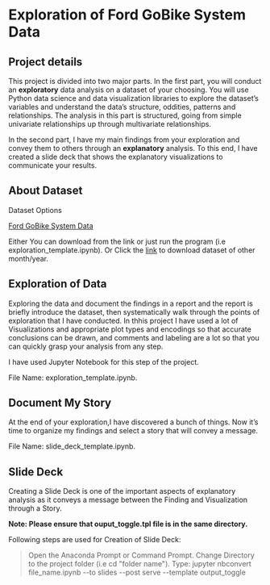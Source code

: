 # Exploration of Ford GoBike System Data

## Project details
This project is divided into two major parts. In the first part, you will conduct an  **exploratory**  data analysis on a dataset of your choosing. You will use Python data science and data visualization libraries to explore the dataset’s variables and understand the data’s structure, oddities, patterns and relationships. The analysis in this part is structured, going from simple univariate relationships up through multivariate relationships.

In the second part, I have my main findings from your exploration and convey them to others through an  **explanatory**  analysis. To this end, I have created a slide deck that shows the explanatory visualizations to communicate your results.

## About Dataset

Dataset Options

[Ford GoBike System Data](https://s3.amazonaws.com/baywheels-data/202003-baywheels-tripdata.csv.zip)

Either You can download from the link or just run the program (i.e exploration_template.ipynb).
Or Click the [link](https://s3.amazonaws.com/baywheels-data/index.html) to download dataset of other month/year.

## Exploration of Data

Exploring the data and document the findings in a report and the report is briefly introduce the dataset, then systematically walk through the points of exploration that I have conducted. In thhis project I have used a lot of Visualizations and appropriate plot types and encodings so that accurate conclusions can be drawn, and comments and labeling are a lot so that you can quickly grasp your analysis from any step.

I have used Jupyter Notebook for this step of the project.

File Name: exploration_template.ipynb.

## Document My Story

At the end of your exploration,I have discovered a bunch of things. Now it’s time to organize my findings and select a story that will convey a message.

File Name: slide_deck_template.ipynb.

## Slide Deck

Creating a Slide Deck is one of the important aspects of explanatory analysis as it conveys a message between the Finding and Visualization through a Story.

**Note: Please ensure that ouput_toggle.tpl file is in the same directory.**

Following steps are used for Creation of Slide Deck:

> Open the Anaconda Prompt or Command Prompt.
> Change Directory to the project folder (i.e cd "folder name").
> Type: jupyter nbconvert file_name.ipynb --to slides --post serve --template output_toggle
